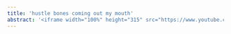 ```yaml
---
title: 'hustle bones coming out my mouth'
abstract: '<iframe width="100%" height="315" src="https://www.youtube.com/embed/dCgxi-h1PoI" frameborder="0" allow="autoplay; encrypted-media" allowfullscreen></iframe>'
---
```

